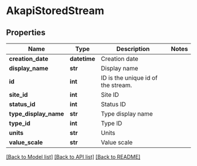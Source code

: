 # AkapiStoredStream

## Properties
Name | Type | Description | Notes
------------ | ------------- | ------------- | -------------
**creation_date** | **datetime** | Creation date | 
**display_name** | **str** | Display name | 
**id** | **int** | ID is the unique id of the stream. | 
**site_id** | **int** | Site ID | 
**status_id** | **int** | Status ID | 
**type_display_name** | **str** | Type display name | 
**type_id** | **int** | Type ID | 
**units** | **str** | Units | 
**value_scale** | **str** | Value scale | 

[[Back to Model list]](../README.md#documentation-for-models) [[Back to API list]](../README.md#documentation-for-api-endpoints) [[Back to README]](../README.md)

